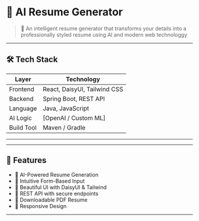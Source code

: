 # 🧠 AI Resume Generator
> 🚀 An intelligent resume generator that transforms your details into a professionally styled resume using AI and modern web technologgy

---

## 🛠️ Tech Stack

| Layer     | Technology           |
|-----------|----------------------|
| Frontend  | React, DaisyUI, Tailwind CSS |
| Backend   | Spring Boot, REST API |
| Language  | Java, JavaScript     |
| AI Logic  | [OpenAI / Custom ML] |
| Build Tool| Maven / Gradle       |

---


---

## 🚀 Features

- 🤖 AI-Powered Resume Generation
- 🧩 Intuitive Form-Based Input
- 🎨 Beautiful UI with DaisyUI & Tailwind
- 🔐 REST API with secure endpoints
- 📄 Downloadable PDF Resume
- 📱 Responsive Design

---
